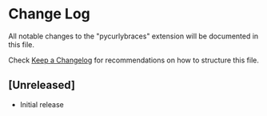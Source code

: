# Change Log

All notable changes to the "pycurlybraces" extension will be documented in this file.

Check [Keep a Changelog](http://keepachangelog.com/) for recommendations on how to structure this file.

## [Unreleased]

- Initial release
